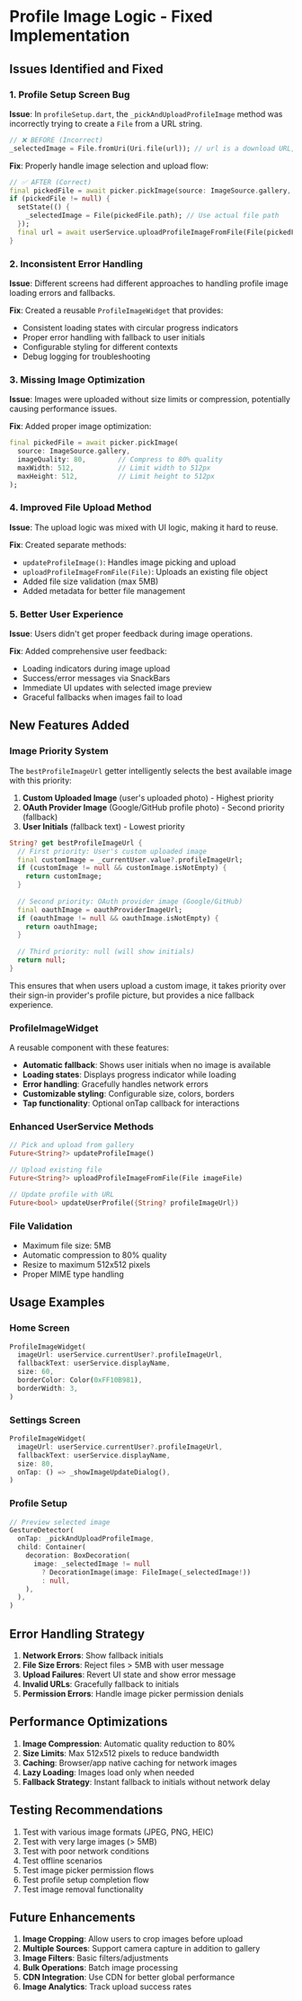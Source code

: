 # Profile Image Logic - Fixed Implementation

## Issues Identified and Fixed

### 1. **Profile Setup Screen Bug**
**Issue**: In `profileSetup.dart`, the `_pickAndUploadProfileImage` method was incorrectly trying to create a `File` from a URL string.
```dart
// ❌ BEFORE (Incorrect)
_selectedImage = File.fromUri(Uri.file(url)); // url is a download URL, not a file path
```

**Fix**: Properly handle image selection and upload flow:
```dart
// ✅ AFTER (Correct)
final pickedFile = await picker.pickImage(source: ImageSource.gallery, imageQuality: 80);
if (pickedFile != null) {
  setState(() {
    _selectedImage = File(pickedFile.path); // Use actual file path
  });
  final url = await userService.uploadProfileImageFromFile(File(pickedFile.path));
}
```

### 2. **Inconsistent Error Handling**
**Issue**: Different screens had different approaches to handling profile image loading errors and fallbacks.

**Fix**: Created a reusable `ProfileImageWidget` that provides:
- Consistent loading states with circular progress indicators
- Proper error handling with fallback to user initials
- Configurable styling for different contexts
- Debug logging for troubleshooting

### 3. **Missing Image Optimization**
**Issue**: Images were uploaded without size limits or compression, potentially causing performance issues.

**Fix**: Added proper image optimization:
```dart
final pickedFile = await picker.pickImage(
  source: ImageSource.gallery, 
  imageQuality: 80,        // Compress to 80% quality
  maxWidth: 512,           // Limit width to 512px
  maxHeight: 512,          // Limit height to 512px
);
```

### 4. **Improved File Upload Method**
**Issue**: The upload logic was mixed with UI logic, making it hard to reuse.

**Fix**: Created separate methods:
- `updateProfileImage()`: Handles image picking and upload
- `uploadProfileImageFromFile(File)`: Uploads an existing file object
- Added file size validation (max 5MB)
- Added metadata for better file management

### 5. **Better User Experience**
**Issue**: Users didn't get proper feedback during image operations.

**Fix**: Added comprehensive user feedback:
- Loading indicators during image upload
- Success/error messages via SnackBars
- Immediate UI updates with selected image preview
- Graceful fallbacks when images fail to load

## New Features Added

### Image Priority System
The `bestProfileImageUrl` getter intelligently selects the best available image with this priority:

1. **Custom Uploaded Image** (user's uploaded photo) - Highest priority
2. **OAuth Provider Image** (Google/GitHub profile photo) - Second priority (fallback)
3. **User Initials** (fallback text) - Lowest priority

```dart
String? get bestProfileImageUrl {
  // First priority: User's custom uploaded image
  final customImage = _currentUser.value?.profileImageUrl;
  if (customImage != null && customImage.isNotEmpty) {
    return customImage;
  }
  
  // Second priority: OAuth provider image (Google/GitHub)
  final oauthImage = oauthProviderImageUrl;
  if (oauthImage != null && oauthImage.isNotEmpty) {
    return oauthImage;
  }
  
  // Third priority: null (will show initials)
  return null;
}
```

This ensures that when users upload a custom image, it takes priority over their sign-in provider's profile picture, but provides a nice fallback experience.

### ProfileImageWidget
A reusable component with these features:
- **Automatic fallback**: Shows user initials when no image is available
- **Loading states**: Displays progress indicator while loading
- **Error handling**: Gracefully handles network errors
- **Customizable styling**: Configurable size, colors, borders
- **Tap functionality**: Optional onTap callback for interactions

### Enhanced UserService Methods
```dart
// Pick and upload from gallery
Future<String?> updateProfileImage()

// Upload existing file
Future<String?> uploadProfileImageFromFile(File imageFile)

// Update profile with URL
Future<bool> updateUserProfile({String? profileImageUrl})
```

### File Validation
- Maximum file size: 5MB
- Automatic compression to 80% quality
- Resize to maximum 512x512 pixels
- Proper MIME type handling

## Usage Examples

### Home Screen
```dart
ProfileImageWidget(
  imageUrl: userService.currentUser?.profileImageUrl,
  fallbackText: userService.displayName,
  size: 60,
  borderColor: Color(0xFF10B981),
  borderWidth: 3,
)
```

### Settings Screen
```dart
ProfileImageWidget(
  imageUrl: userService.currentUser?.profileImageUrl,
  fallbackText: userService.displayName,
  size: 80,
  onTap: () => _showImageUpdateDialog(),
)
```

### Profile Setup
```dart
// Preview selected image
GestureDetector(
  onTap: _pickAndUploadProfileImage,
  child: Container(
    decoration: BoxDecoration(
      image: _selectedImage != null
        ? DecorationImage(image: FileImage(_selectedImage!))
        : null,
    ),
  ),
)
```

## Error Handling Strategy

1. **Network Errors**: Show fallback initials
2. **File Size Errors**: Reject files > 5MB with user message
3. **Upload Failures**: Revert UI state and show error message
4. **Invalid URLs**: Gracefully fallback to initials
5. **Permission Errors**: Handle image picker permission denials

## Performance Optimizations

1. **Image Compression**: Automatic quality reduction to 80%
2. **Size Limits**: Max 512x512 pixels to reduce bandwidth
3. **Caching**: Browser/app native caching for network images
4. **Lazy Loading**: Images load only when needed
5. **Fallback Strategy**: Instant fallback to initials without network delay

## Testing Recommendations

1. Test with various image formats (JPEG, PNG, HEIC)
2. Test with very large images (> 5MB)
3. Test with poor network conditions
4. Test offline scenarios
5. Test image picker permission flows
6. Test profile setup completion flow
7. Test image removal functionality

## Future Enhancements

1. **Image Cropping**: Allow users to crop images before upload
2. **Multiple Sources**: Support camera capture in addition to gallery
3. **Image Filters**: Basic filters/adjustments
4. **Bulk Operations**: Batch image processing
5. **CDN Integration**: Use CDN for better global performance
6. **Image Analytics**: Track upload success rates
